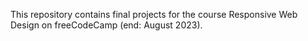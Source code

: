 This repository contains final projects for the course Responsive Web Design on freeCodeCamp (end: August 2023). 
